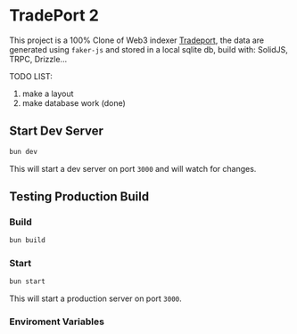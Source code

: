 # TradePort 2

This project is a 100% Clone of Web3 indexer [Tradeport](https://www.tradeport.xyz/?tab=trending), the data are generated using `faker-js` and stored in a local sqlite db, build with: SolidJS, TRPC, Drizzle...


TODO LIST:
1. make a layout 
2. make database work (done)


## Start Dev Server

```bash
bun dev
```

This will start a dev server on port `3000` and will watch for changes.

## Testing Production Build

### Build

```bash
bun build
```

### Start

```bash
bun start
```

This will start a production server on port `3000`.

### Enviroment Variables
